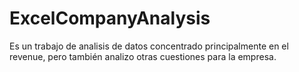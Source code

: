 # ExcelCompanyAnalysis
Es un trabajo de analisis de datos concentrado principalmente en el revenue, pero también analizo otras cuestiones para la empresa.
